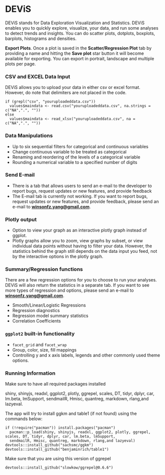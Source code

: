 # DEViS

DEViS stands for Data Exploration Visualization and Statistics. DEViS enables you to quickly explore, visualize, your data, and run some analyses to detect trends and insights. You can do scatter plots, dotplots, boxplots, barplots, histograms and densities.

**Export Plots**. Once a plot is saved in the **Scatter/Regression Plot** tab by providing a name and hitting the **Save plot** star button it will become available for exporting. You can export in portrait, landscape and multiple plots per page.  


### CSV and EXCEL Data Input

DEViS allows you to upload your data in either csv or excel format. However, do note that delimiters are not placed in the code.
```
if (grepl("csv", "youruploadeddata.csv"))
  values$maindata <- read.csv("youruploadeddata.csv", na.strings = c("NA",".", ""))
else
  values$maindata <- read_xlsx("youruploadeddata.csv", na = c("NA",".", ""))

```

### Data Manipulations
* Up to six sequential filters for categorical and continuous variables
* Change continuous variable to be treated as categorical
* Renaming and reordering of the levels of a categorical variable
* Rounding a numerical variable to a specified number of digits

### Send E-mail
* There is a tab that allows users to send an e-mail to the developer to report bugs, request updates or new features, and provide feedback
* The E-mail tab is currently not working. If you want to report bugs, request updates or new features, and provide feedback, please send an e-mail to **winsonfz.yang@gmail.com**.

### Plotly output
* Option to view your graph as an interactive plotly graph instead of ggplot.
* Plotly graphs allow you to zoom, view graphs by subset, or view individual data points without having to filter your data. However, the statistics behind the graph still depends on the data input you feed, not by the interactive options in the plotly graph.

### Summary/Regression functions
There are a few regression options for you to choose to run your analyses. DEViS will also return the statistics in a separate tab. If you want to see more types of regression and options, please send an e-mail to **winsonfz.yang@gmail.com**.
* Smooth/Linear/Logistic Regressions
* Regression diagnostics
* Regression model summary statistics
* Correlation Coefficients

### `ggplot2` built-in functionality
* `facet_grid` and `facet_wrap`
* Group, color, size, fill mappings
* Controlling y and x axis labels, legends and other commonly used theme options.

### Running Information
Make sure to have all required packages installed

shiny, shinyjs, readxl, ggplot2, plotly, ggrepel, scales, DT, tidyr, dplyr, car, lm.beta, lmSupport,
sendmailR, Hmisc, quantreg, markdown, rlang,and lazyeval.

The app will try to install ggkm and table1 (if not found) using the commands below:
```
if (!require("pacman")) install.packages("pacman")
  pacman::p_load(shiny, shinyjs, readxl, ggplot2, plotly, ggrepel, scales, DT, tidyr, dplyr, car, lm.beta, lmSupport,
  sendmailR, Hmisc, quantreg, markdown, rlang,and lazyeval)
devtools::install_github("sachsmc/ggkm")
devtools::install_github("benjaminrich/table1")
```
Make sure that you are using this version of ggrepel
```
devtools::install_github("slowkow/ggrepel@0.6.6")

```
